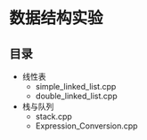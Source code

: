 # 数据结构实验
## 目录
* 线性表
  * simple_linked_list.cpp
  * double_linked_list.cpp
* 栈与队列
  * stack.cpp
  * Expression_Conversion.cpp
